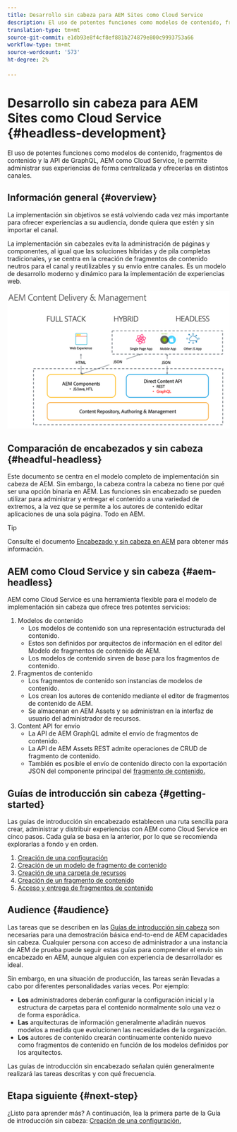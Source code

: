 ```yaml
---
title: Desarrollo sin cabeza para AEM Sites como Cloud Service
description: El uso de potentes funciones como modelos de contenido, fragmentos de contenido y la API de GraphQL, AEM como Cloud Service, le permite administrar sus experiencias de forma centralizada y ofrecerlas en distintos canales.
translation-type: tm+mt
source-git-commit: e1db93e8f4cf8ef881b274879e800c9993753a66
workflow-type: tm+mt
source-wordcount: '573'
ht-degree: 2%

---
```



# Desarrollo sin cabeza para AEM Sites como Cloud Service {#headless-development}

El uso de potentes funciones como modelos de contenido, fragmentos de contenido y la API de GraphQL, AEM como Cloud Service, le permite administrar sus experiencias de forma centralizada y ofrecerlas en distintos canales.

## Información general {#overview}

La implementación sin objetivos se está volviendo cada vez más importante para ofrecer experiencias a su audiencia, donde quiera que estén y sin importar el canal.

La implementación sin cabezales evita la administración de páginas y componentes, al igual que las soluciones híbridas y de pila completas tradicionales, y se centra en la creación de fragmentos de contenido neutros para el canal y reutilizables y su envío entre canales. Es un modelo de desarrollo moderno y dinámico para la implementación de experiencias web.

![Modelos de implementación de AEM](assets/aem-implementation-models.png)

## Comparación de encabezados y sin cabeza {#headful-headless}

Este documento se centra en el modelo completo de implementación sin cabeza de AEM. Sin embargo, la cabeza contra la cabeza no tiene por qué ser una opción binaria en AEM. Las funciones sin encabezado se pueden utilizar para administrar y entregar el contenido a una variedad de extremos, a la vez que se permite a los autores de contenido editar aplicaciones de una sola página. Todo en AEM.

>[!TIP]
>
>Consulte el documento [Encabezado y sin cabeza en AEM](/help/implementing/developing/headful-headless.md) para obtener más información.

## AEM como Cloud Service y sin cabeza {#aem-headless}

AEM como Cloud Service es una herramienta flexible para el modelo de implementación sin cabeza que ofrece tres potentes servicios:

1. Modelos de contenido
   * Los modelos de contenido son una representación estructurada del contenido.
   * Estos son definidos por arquitectos de información en el editor del Modelo de fragmentos de contenido de AEM.
   * Los modelos de contenido sirven de base para los fragmentos de contenido.
1. Fragmentos de contenido
   * Los fragmentos de contenido son instancias de modelos de contenido.
   * Los crean los autores de contenido mediante el editor de fragmentos de contenido de AEM.
   * Se almacenan en AEM Assets y se administran en la interfaz de usuario del administrador de recursos.
1. Content API for envío
   * La API de AEM GraphQL admite el envío de fragmentos de contenido.
   * La API de AEM Assets REST admite operaciones de CRUD de fragmento de contenido.
   * También es posible el envío de contenido directo con la exportación JSON del componente principal del [fragmento de contenido.](https://docs.adobe.com/content/help/en/experience-manager-core-components/using/components/content-fragment-component.html)

## Guías de introducción sin cabeza {#getting-started}

Las guías de introducción sin encabezado establecen una ruta sencilla para crear, administrar y distribuir experiencias con AEM como Cloud Service en cinco pasos. Cada guía se basa en la anterior, por lo que se recomienda explorarlas a fondo y en orden.

1. [Creación de una configuración](getting-started/create-configuration.md)
1. [Creación de un modelo de fragmento de contenido](getting-started/create-content-model.md)
1. [Creación de una carpeta de recursos](getting-started/create-assets-folder.md)
1. [Creación de un fragmento de contenido](getting-started/create-content-fragment.md)
1. [Acceso y entrega de fragmentos de contenido](getting-started/create-api-request.md)

## Audience {#audience}

Las tareas que se describen en las [Guías de introducción sin cabeza](#getting-started) son necesarias para una demostración básica end-to-end de AEM capacidades sin cabeza. Cualquier persona con acceso de administrador a una instancia de AEM de prueba puede seguir estas guías para comprender el envío sin encabezado en AEM, aunque alguien con experiencia de desarrollador es ideal.

Sin embargo, en una situación de producción, las tareas serán llevadas a cabo por diferentes personalidades varias veces. Por ejemplo:

* **Los** administradores deberán configurar la configuración inicial y la estructura de carpetas para el contenido normalmente solo una vez o de forma esporádica.
* **Las** arquitecturas de información generalmente añadirán nuevos modelos a medida que evolucionen las necesidades de la organización.
* **Los** autores de contenido crearán continuamente contenido nuevo como fragmentos de contenido en función de los modelos definidos por los arquitectos.

Las guías de introducción sin encabezado señalan quién generalmente realizará las tareas descritas y con qué frecuencia.

## Etapa siguiente {#next-step}

¿Listo para aprender más? A continuación, lea la primera parte de la Guía de introducción sin cabeza: [Creación de una configuración.](getting-started/create-configuration.md)
